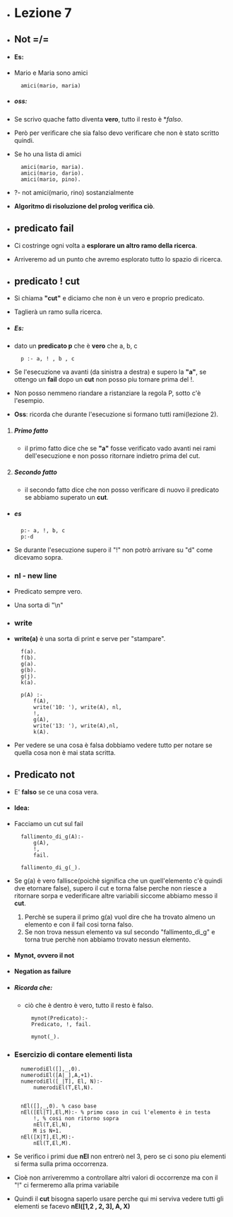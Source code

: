 - # Lezione 7
- ## Not  =/=
- #### Es:
- Mario e Maria sono amici 
    
        amici(mario, maria)
- ##### oss: 
- Se scrivo quache fatto diventa **vero**, tutto il resto è **falso*. 
- Però per verificare che sia falso devo verificare che non è stato scritto quindi.
- Se ho una lista di amici

        amici(mario, maria).
        amici(mario, dario).
        amici(mario, pino).
        
- ?- not amici(mario, rino) sostanzialmente
- **Algoritmo di risoluzione del prolog verifica ciò**. 
- ## predicato fail
- Ci costringe ogni volta a **esplorare un altro ramo della ricerca**.
- Arriveremo ad un punto che avremo esplorato tutto lo spazio di ricerca.
- ## predicato ! cut
- Si chiama **"cut"** e diciamo che non è un vero e proprio predicato.
- Taglierà un ramo sulla ricerca. 
- ##### Es:
- dato un **predicato p** che è **vero** che a, b, c

        p :- a, ! , b , c
- Se l'esecuzione va avanti (da sinistra a destra) e supero la **"a"**, se ottengo un **fail** dopo un **cut** non posso piu tornare prima del !. 
- Non posso nemmeno riandare a ristanziare la regola P, sotto c'è l'esempio. 
- **Oss**: ricorda che durante l'esecuzione si formano tutti rami(lezione 2).
1) ##### Primo fatto
    - il primo fatto dice che se **"a"** fosse verificato vado avanti nei rami dell'esecuzione e non posso ritornare indietro prima del cut.
2) ##### Secondo fatto
    - il secondo fatto dice che non posso verificare di nuovo il predicato se abbiamo superato un **cut**. 
- ##### es 
        
        p:- a, !, b, c
        p:-d

- Se durante l'esecuzione supero il "!" non potrò arrivare su "d" come dicevamo sopra. 
- ### nl - new line
- Predicato sempre vero.
- Una sorta di "\n"
- ### write
- **write(a)** è una sorta di print e serve per "stampare".


        f(a).
        f(b).
        g(a).
        g(b).
        g(j).
        k(a).

        p(A) :-
            f(A),
            write('10: '), write(A), nl,
            !,
            g(A),
            write('13: '), write(A),nl, 
            k(A).



- Per vedere se una cosa è falsa dobbiamo vedere tutto per notare se quella cosa non è mai stata scritta.
- ## Predicato not 
- E' **falso** se ce una cosa vera. 
- #### Idea:
- Facciamo un cut sul fail

        fallimento_di_g(A):-
            g(A),
            !,
            fail.

        fallimento_di_g(_).
- Se g(a) è vero fallisce(poichè significa che un quell'elemento c'è quindi dve etornare false), supero il cut e torna false perche non riesce a ritornare sorpa e vederificare altre variabili siccome abbiamo messo il **cut**.
    1) Perchè se supera il primo g(a) vuol dire che ha trovato almeno un elemento e con il fail cosi torna falso. 
    2) Se non trova nessun elemento va sul secondo "fallimento_di_g"  e torna true perchè non abbiamo trovato nessun elemento.

- #### Mynot, ovvero il not 
- **Negation as failure** 
- ##### Ricorda che:
    - ciò che è dentro è vero, tutto il resto è falso.

            mynot(Predicato):-
            Predicato, !, fail.

            mynot(_).

- ### Esercizio di contare elementi lista 


        numerodiEl([],_,0).
        numerodiEl([A|_],A,+1).
        numerodiEl([_|T], El, N):-
            numerodiEl(T,El,N).


        nEl([],_,0). % caso base
        nEl([El|T],El,M):- % primo caso in cui l'elemento è in testa
            !, % cosi non ritorno sopra
            nEl(T,El,N),
            M is N+1.
        nEl([X|T],El,M):-
            nEl(T,El,M). 
- Se verifico i primi due **nEl** non entrerò nel 3, pero se ci sono piu elementi si ferma sulla prima occorrenza.
- Cioè non arriveremmo a controllare altri valori di occorrenze ma con il "!" ci fermeremo alla prima variabile 
- Quindi il **cut** bisogna saperlo usare perche qui mi serviva vedere tutti gli elementi se facevo **nEl([1,2 , 2, 3], A, X)**





